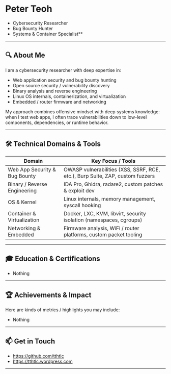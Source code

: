 # Peter Teoh

- Cybersecurity Researcher 
- Bug Bounty Hunter 
- Systems & Container Specialist**

---

## 🔍 About Me

I am a cybersecurity researcher with deep expertise in:

- Web application security and bug bounty hunting
- Open source security / vulnerability discovery
- Binary analysis and reverse engineering
- Linux OS internals, containerization, and virtualization
- Embedded / router firmware and networking

My approach combines offensive mindset with deep systems knowledge: when I test web apps, I often trace vulnerabilities down to low-level components, dependencies, or runtime behavior.

---

## 🛠 Technical Domains & Tools

| Domain | Key Focus / Tools |
|---|---|
| Web App Security & Bug Bounty | OWASP vulnerabilities (XSS, SSRF, RCE, etc.), Burp Suite, ZAP, custom fuzzers |
| Binary / Reverse Engineering | IDA Pro, Ghidra, radare2, custom patches & exploit dev |
| OS & Kernel | Linux internals, memory management, syscall hooking |
| Container & Virtualization | Docker, LXC, KVM, libvirt, security isolation (namespaces, cgroups) |
| Networking & Embedded | Firmware analysis, WiFi / router platforms, custom packet tooling |

---

## 🎓 Education & Certifications

- Nothing

---

## 🏆 Achievements & Impact

Here are kinds of metrics / highlights you may include:

- Nothing

---

## 📫 Get in Touch

- https://github.com/tthtlc
- https://tthtlc.wordpress.com

---
